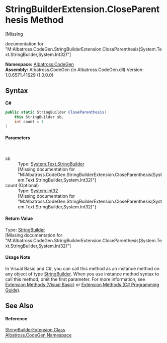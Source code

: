 # StringBuilderExtension.CloseParenthesis Method 
 

\[Missing <summary> documentation for "M:Albatross.CodeGen.StringBuilderExtension.CloseParenthesis(System.Text.StringBuilder,System.Int32)"\]

**Namespace:**&nbsp;<a href="DCDDD28E.md">Albatross.CodeGen</a><br />**Assembly:**&nbsp;Albatross.CodeGen (in Albatross.CodeGen.dll) Version: 1.0.6571.41629 (1.0.0.0)

## Syntax

**C#**<br />
``` C#
public static StringBuilder CloseParenthesis(
	this StringBuilder sb,
	int count = 1
)
```


#### Parameters
&nbsp;<dl><dt>sb</dt><dd>Type: <a href="http://msdn2.microsoft.com/en-us/library/y9sxk6fy" target="_blank">System.Text.StringBuilder</a><br />\[Missing <param name="sb"/> documentation for "M:Albatross.CodeGen.StringBuilderExtension.CloseParenthesis(System.Text.StringBuilder,System.Int32)"\]</dd><dt>count (Optional)</dt><dd>Type: <a href="http://msdn2.microsoft.com/en-us/library/td2s409d" target="_blank">System.Int32</a><br />\[Missing <param name="count"/> documentation for "M:Albatross.CodeGen.StringBuilderExtension.CloseParenthesis(System.Text.StringBuilder,System.Int32)"\]</dd></dl>

#### Return Value
Type: <a href="http://msdn2.microsoft.com/en-us/library/y9sxk6fy" target="_blank">StringBuilder</a><br />\[Missing <returns> documentation for "M:Albatross.CodeGen.StringBuilderExtension.CloseParenthesis(System.Text.StringBuilder,System.Int32)"\]

#### Usage Note
In Visual Basic and C#, you can call this method as an instance method on any object of type <a href="http://msdn2.microsoft.com/en-us/library/y9sxk6fy" target="_blank">StringBuilder</a>. When you use instance method syntax to call this method, omit the first parameter. For more information, see <a href="http://msdn.microsoft.com/en-us/library/bb384936.aspx">Extension Methods (Visual Basic)</a> or <a href="http://msdn.microsoft.com/en-us/library/bb383977.aspx">Extension Methods (C# Programming Guide)</a>.

## See Also


#### Reference
<a href="6A4420F2.md">StringBuilderExtension Class</a><br /><a href="DCDDD28E.md">Albatross.CodeGen Namespace</a><br />
